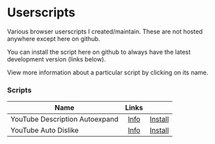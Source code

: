 # Userscripts

Various browser userscripts I created/maintain. These are not hosted anywhere except here on github.

You can install the script here on github to always have the latest development version (links below).

View more information about a particular script by clicking on its name.

### Scripts

| Name                           |                  Links                  |                                                                                                   |
|--------------------------------|:---------------------------------------:|:-------------------------------------------------------------------------------------------------:|
| YouTube Description Autoexpand | [Info](youtube-description-autoexpand/) | [Install](../../raw/master/youtube-description-autoexpand/youtube-description-autoexpand.user.js) |
| YouTube Auto Dislike           |      [Info](youtube-auto-dislike/)      |           [Install](../../raw/master/youtube-auto-dislike/youtube-auto-dislike.user.js)           |
